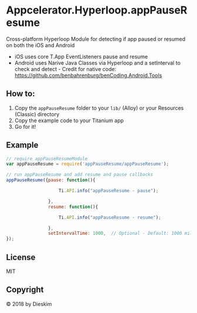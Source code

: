 # Appcelerator.Hyperloop.appPauseResume
Cross-platform Hyperloop Module for detecting if app paused or resumed on both the iOS and Android
- iOS uses core T.App EventListeners pause and resume
- Android uses Narive Java Classes via Hyperloop and a setInterval to check and detect - Credit for native code: https://github.com/benbahrenburg/benCoding.Android.Tools

## How to:

1. Copy the `appPauseResume` folder to your `lib/` (Alloy) or your Resources (Classic) directory
2. Copy the example code to your Titanium app
3. Go for it!

## Example

```js
// require appPauseResumeModule
var appPauseResume = require('appPauseResume/appPauseResume');

// run appPauseResume and add resume and pause callbacks
appPauseResume({pause: function(){

                    Ti.API.info("appPauseResume - pause");

                },
                resume: function(){

                    Ti.API.info("appPauseResume - resume");

                },
                setIntervalTime: 1000,  // Optional - Default: 1000 miliseconds (1 second) 
});
```

## License
MIT

## Copyright
&copy; 2018 by Dieskim
